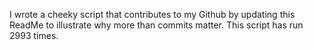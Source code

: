I wrote a cheeky script that contributes to my Github by updating this ReadMe to illustrate why more than commits matter. This script has run 2993 times.